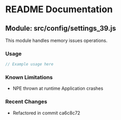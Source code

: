 # README Documentation

## Module: src/config/settings_39.js

This module handles memory issues operations.

### Usage

```java
// Example usage here
```

### Known Limitations

- NPE thrown at runtime Application crashes

### Recent Changes

- Refactored in commit ca6c8c72
